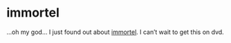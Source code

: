 <!--
  id: 256
  date: 2004-07-03
  modified: 2004-07-03
  slug: immortel
  type: post
  excerpt: <p>&#8230;oh my god&#8230; I just found out about immortel. I can&#8217;t wait to get this on dvd.</p>
  categories: link
  tags: 
  inCv: 
  inPortfolio: 
  dateFrom: 
  dateTo: 
-->

# immortel

<p>&#8230;oh my god&#8230; I just found out about <a href="http://www.immortel-lefilm.com/" target="_blank">immortel</a>. I can&#8217;t wait to get this on dvd.</p>
